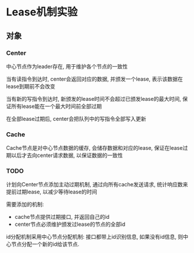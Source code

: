 # Lease机制实验

## 对象

### Center
中心节点作为leader存在, 用于维护各个节点的一致性

当有读指令到达时, center会返回对应的数据, 并颁发一个lease, 表示该数据在lease到期前不会改变

当有新的写指令到达时, 新颁发的lease时间不会超过已颁发lease的最大时间, 保证所有lease能在一个最大时间前全部过期

在全部lease过期后, center会把队列中的写指令全部写入更新

### Cache
Cache节点是对中心节点数据的缓存, 会储存数据和对应的lease, 保证在lease过期以后才去向center请求数据, 以保证数据的一致性

### TODO
计划向Center节点添加主动过期机制, 通过向所有cache发送请求, 统计响应数来提前过期lease, 以减少等待lease的时间

需要添加的机制:
- cache节点提供过期接口, 并返回自己的id
- center节点必须维护颁发过lease的节点的全部id

id分配机制采用中心节点分配机制: 接口都带上id识别信息, 如果没有id信息, 则中心节点分配一个新的id给该节点.

